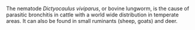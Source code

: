 [//]: # (Created by ./bin/manage_files.pl from ./species/Dictyocaulus_viviparus/Dictyocaulus_viviparus.about.html on Thu Jun 11 13:43:52 2020)
The nematode _Dictyocaulus viviparus_, or bovine lungworm, is the cause of parasitic bronchitis in cattle with a world wide distribution in temperate areas. It can also be found in small ruminants (sheep, goats) and deer.
